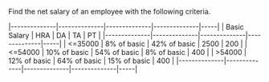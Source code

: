 Find the net salary of an employee with the following criteria.

|--------------|--------------|--------------|--------------|-----|
| Basic Salary |     HRA      |      DA      |      TA      | PT  |
|--------------|--------------|--------------|--------------|-----|
|   <=35000    | 8% of basic  | 42% of basic |     2500     | 200 |
|   <=54000    | 10% of basic | 54% of basic | 8% of basic  | 400 |
|    >54000    | 12% of basic | 64% of basic | 15% of basic | 400 |
|--------------|--------------|--------------|--------------|-----|

